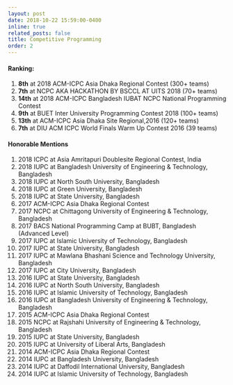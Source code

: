 ```yaml
---
layout: post
date: 2018-10-22 15:59:00-0400
inline: true
related_posts: false
title: Competitive Programming
order: 2
---
```


#### Ranking:

1. **8th** at 2018 ACM-ICPC Asia Dhaka Regional Contest (300+ teams)
2. **7th** at NCPC AKA HACKATHON BY BSCCL AT UITS 2018 (70+ teams)
3. **14th** at 2018 ACM-ICPC Bangladesh IUBAT NCPC National Programming Contest
4. **9th** at BUET Inter University Programming Contest 2018 (100+ teams)
5. **13th** at ACM-ICPC Asia Dhaka Site Regional,2016 (120+ teams)
6. **7th** at DIU ACM ICPC World Finals Warm Up Contest 2016 (39 teams)

#### Honorable Mentions

1. 2018 ICPC at Asia Amritapuri Doublesite Regional Contest, India
2. 2018 IUPC at Bangladesh University of Engineering & Technology, Bangladesh
3. 2018 IUPC at North South University, Bangladesh
4. 2018 IUPC at Green University, Bangladesh
5. 2018 IUPC at State University, Bangladesh
6. 2017 ACM-ICPC Asia Dhaka Regional Contest
7. 2017 NCPC at Chittagong University of Engineering & Technology, Bangladesh
8. 2017 BACS National Programming Camp at BUBT, Bangladesh (Advanced Level)
9. 2017 IUPC at Islamic University of Technology, Bangladesh
10. 2017 IUPC at State University, Bangladesh
11. 2017 IUPC at Mawlana Bhashani Science and Technology University, Bangladesh
12. 2017 IUPC at City University, Bangladesh
13. 2016 IUPC at State University, Bangladesh
14. 2016 IUPC at North South University, Bangladesh
15. 2016 IUPC at Islamic University of Technology, Bangladesh
16. 2016 IUPC at Bangladesh University of Engineering & Technology, Bangladesh
17. 2015 ACM-ICPC Asia Dhaka Regional Contest
18. 2015 NCPC at Rajshahi University of Engineering & Technology, Bangladesh
19. 2015 IUPC at State University, Bangladesh
20. 2015 IUPC at University of Liberal Arts, Bangladesh
21. 2014 ACM-ICPC Asia Dhaka Regional Contest
22. 2014 IUPC at Bangladesh University, Bangladesh
23. 2014 IUPC at Daffodil International University, Bangladesh
24. 2014 IUPC at Islamic University of Technology, Bangladesh
